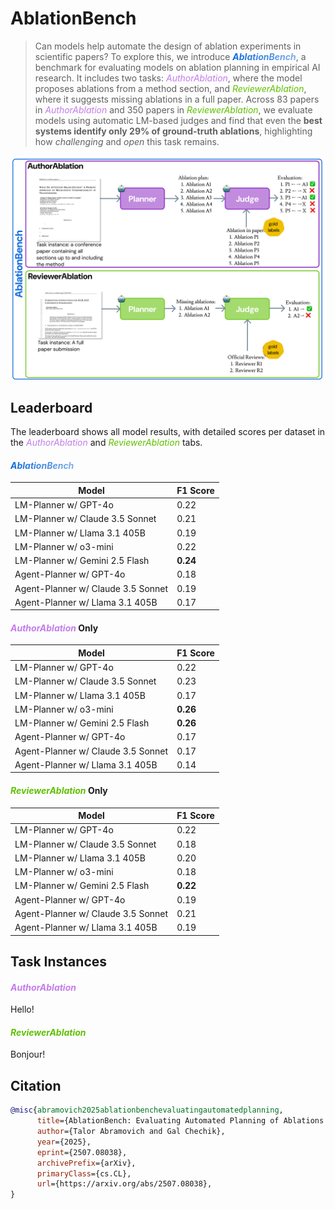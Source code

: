 <style type="text/css">
.ablationbench {
  background: linear-gradient(to right, #0C69DA,rgb(129, 176, 233));
  -webkit-text-fill-color: transparent;
  -webkit-background-clip: text;
  font-weight: bold;
  font-style: italic;
}

.authorablation {
  background: linear-gradient(to right, rgb(196, 124, 235),rgb(196, 124, 235));
  -webkit-text-fill-color: transparent;
  -webkit-background-clip: text;
  font-style: italic;
}

.reviewerablation {
  background: linear-gradient(to right, #60BF00, #60BF00);
  -webkit-text-fill-color: transparent;
  -webkit-background-clip: text;
  font-style: italic;
}
</style>
# AblationBench


> Can models help automate the design of ablation experiments in scientific papers? To explore this, we introduce <span class="ablationbench">AblationBench</span>, a benchmark for evaluating models on ablation planning in empirical AI research. It includes two tasks: <span class="authorablation">AuthorAblation</span>, where the model proposes ablations from a method section, and <span class="reviewerablation">ReviewerAblation</span>, where it suggests missing ablations in a full paper. Across 83 papers in <span class="authorablation">AuthorAblation</span> and 350 papers in <span class="reviewerablation">ReviewerAblation</span>, we evaluate models using automatic LM-based judges and find that even the **best systems identify only 29% of ground-truth ablations**, highlighting how *challenging* and *open* this task remains.

<center><img src="_media/figure1.png" alt="fig1"/></center>

## Leaderboard

The leaderboard shows all model results, with detailed scores per dataset in the <span class="authorablation">AuthorAblation</span> and <span class="reviewerablation">ReviewerAblation</span> tabs.

<!-- tabs:start -->

#### **<span class="ablationbench">AblationBench</span>**

| Model                             | F1 Score |
|----------------------------------|----------|
| LM-Planner w/ GPT-4o             | 0.22     |
| LM-Planner w/ Claude 3.5 Sonnet  | 0.21     |
| LM-Planner w/ Llama 3.1 405B     | 0.19     |
| LM-Planner w/ o3-mini            | 0.22     |
| LM-Planner w/ Gemini 2.5 Flash   | **0.24**     |
| Agent-Planner w/ GPT-4o          | 0.18     |
| Agent-Planner w/ Claude 3.5 Sonnet | 0.19   |
| Agent-Planner w/ Llama 3.1 405B  | 0.17     |

#### **<span class="authorablation">AuthorAblation</span> Only**

| Model                             | F1 Score |
|----------------------------------|----------|
| LM-Planner w/ GPT-4o             | 0.22     |
| LM-Planner w/ Claude 3.5 Sonnet  | 0.23     |
| LM-Planner w/ Llama 3.1 405B     | 0.17     |
| LM-Planner w/ o3-mini            | **0.26**     |
| LM-Planner w/ Gemini 2.5 Flash   | **0.26**     |
| Agent-Planner w/ GPT-4o          | 0.17     |
| Agent-Planner w/ Claude 3.5 Sonnet | 0.17   |
| Agent-Planner w/ Llama 3.1 405B  | 0.14     |


#### **<span class="reviewerablation">ReviewerAblation</span> Only**

| Model                             | F1 Score |
|----------------------------------|----------|
| LM-Planner w/ GPT-4o             | 0.22     |
| LM-Planner w/ Claude 3.5 Sonnet  | 0.18     |
| LM-Planner w/ Llama 3.1 405B     | 0.20     |
| LM-Planner w/ o3-mini            | 0.18     |
| LM-Planner w/ Gemini 2.5 Flash   | **0.22**     |
| Agent-Planner w/ GPT-4o          | 0.19     |
| Agent-Planner w/ Claude 3.5 Sonnet | 0.21   |
| Agent-Planner w/ Llama 3.1 405B  | 0.19     |


<!-- tabs:end -->


## Task Instances

<!-- tabs:start -->

#### **<span class="authorablation">AuthorAblation</span>**

Hello!

#### **<span class="reviewerablation">ReviewerAblation</span>**

Bonjour!

<!-- tabs:end -->


## Citation

```bibtex
@misc{abramovich2025ablationbenchevaluatingautomatedplanning,
      title={AblationBench: Evaluating Automated Planning of Ablations in Empirical AI Research}, 
      author={Talor Abramovich and Gal Chechik},
      year={2025},
      eprint={2507.08038},
      archivePrefix={arXiv},
      primaryClass={cs.CL},
      url={https://arxiv.org/abs/2507.08038}, 
}
```